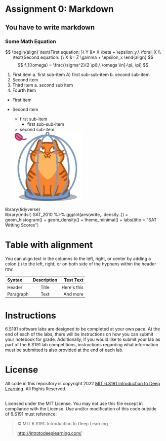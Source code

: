# Assignment 0: Markdown

## You have to write markdown 

### Some Math Equation 
$$
\begin{align}
\text{First equation: }\ Y &= X \beta + \epsilon_y,\ \forall X \\
\text{Second equation: }\ X &= Z \gamma + \epsilon_x
\end{align}
$$
$$
 f_1(\omega) = \frac{\sigma^2}{2 \pi},\ \omega \in[-\pi, \pi]
$$


1. First item a. first sub-item A) first sub-sub-item b. second sub-item
2. Second item
3. Third item a. second sub item
4. Fourth Item

* First item
* Second item
     + first sub-item
        - first sub-sub-item
     + second sub-item

     <img src="./images/brown-cat1.png" width="225" >
     
library(tidyverse)  
library(mdsr)
SAT_2010 %>% ggplot(aes(write,..density..)) + geom_histogram() +
geom_density() + theme_minimal() + labs(title = "SAT Writing Scores")

 # Table with alignment  
 You can align text in the columns to the left, right, or center by adding a colon (:) to the left, right, or on both side of the hyphens within the header row.

| Syntax      | Description | Test Text     |
| :---        |    :----:   |          ---: |
| Header      | Title       | Here's this   |
| Paragraph   | Text        | And more      |

# Instructions
<p>6.S191 software labs are designed to be completed at your own pace. At the end of each
of the labs, there will be instructions on how you can submit your notebook for grade.
Additionally, if you would like to submit your lab as part of the 6.S191 lab competitions,
instructions regarding what information must be submitted is also provided at the end of
each lab.</p>

# License

All code in this repository is copyright 2022 [MIT 6.S191 Introduction to Deep Learning](http://introtodeeplearning.com/). All
Rights Reserved.

<br/>
Licensed under the MIT License. You may not use this file except in compliance with the
License. Use and/or modification of this code outside of 6.S191 must reference:


<br/>

> © MIT 6.S191: Introduction to Deep Learning
> 
> http://introtodeeplearning.com/
<br/>


